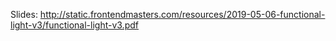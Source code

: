 Slides: http://static.frontendmasters.com/resources/2019-05-06-functional-light-v3/functional-light-v3.pdf